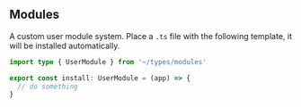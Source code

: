 ## Modules

A custom user module system. Place a `.ts` file with the following template, it will be installed automatically.

```ts
import type { UserModule } from '~/types/modules'

export const install: UserModule = (app) => {
  // do something
}
```

